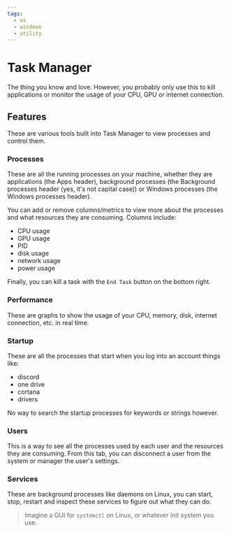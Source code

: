 ```yaml
---
tags:
  - os
  - windows
  - utility
---
```

# Task Manager

The thing you know and love. However, you probably only use this to kill applications or monitor the usage of your CPU, GPU or internet connection.

## Features

These are various tools built into Task Manager to view processes and control them.

### Processes

These are all the running processes on your machine, whether they are applications (the Apps header), background processes (the Background processes header (yes, it's not capital case)) or Windows processes (the Windows processes header).

You can add or remove columns/metrics to view more about the processes and what resources they are consuming. Columns include:

- CPU usage
- GPU usage
- PID
- disk usage
- network usage
- power usage

Finally, you can kill a task with the `End Task` button on the bottom right.

### Performance

These are graphs to show the usage of your CPU, memory, disk, internet connection, etc. in real time.

### Startup

These are all the processes that start when you log into an account things like:

- discord
- one drive
- cortana
- drivers

No way to search the startup processes for keywords or strings however.

### Users

This is a way to see all the processes used by each user and the resources they are consuming. From this tab, you can disconnect a user from the system or manager the user's settings.

### Services

These are background processes like daemons on Linux, you can start, stop, restart and inspect these services to figure out what they can do.

>Imagine a GUI for `systemctl` on Linux, or whatever init system you use.
